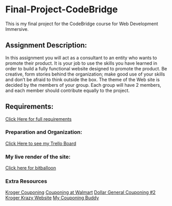 # Final-Project-CodeBridge

This is my final project for the CodeBridge course for Web Development Immersive. 

## Assignment Description:

In this assignment you will act as a consultant to an entity who wants to promote their product. It is your job to use the skills you have learned in order to build a fully functional website designed to promote the product. Be creative, form stories behind the organization; make good use of your skills and don’t be afraid to think outside the box.  The theme of the Web site is decided by the members of your group. Each group will have 2 members, and each member should contribute equally to the project.

## Requirements:
 
<a href="https://perscholas.instructure.com/courses/57/assignments/2384">Click Here for full requirements</a>

### Preparation and Organization:

<a href="https://trello.com/b/uD7jV25r/couponing-final-project">Click Here to see my Trello Board</a>


### My live render of the site:

<a href="https://gallant-leakey-fb752f.netlify.com/">Click here for bitballoon</a>

### Extra Resources

<a href="https://www.facebook.com/groups/krogercouponing1/">Kroger Couponing</a>
<a href="https://www.facebook.com/groups/365887460516882/">Couponing at Walmart</a>
<a href="https://www.facebook.com/groups/369288343486552/">Dollar General Couponing #2</a>
<a href="https://www.krogerkrazy.com/">Kroger Krazy Website</a>
<a href="https://www.mycouponingbuddy.com/">My Couponing Buddy</a>

